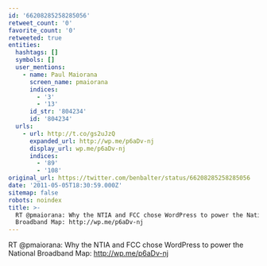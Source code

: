 ```yaml
---
id: '66208285258285056'
retweet_count: '0'
favorite_count: '0'
retweeted: true
entities:
  hashtags: []
  symbols: []
  user_mentions:
    - name: Paul Maiorana
      screen_name: pmaiorana
      indices:
        - '3'
        - '13'
      id_str: '804234'
      id: '804234'
  urls:
    - url: http://t.co/gs2uJzQ
      expanded_url: http://wp.me/p6aDv-nj
      display_url: wp.me/p6aDv-nj
      indices:
        - '89'
        - '108'
original_url: https://twitter.com/benbalter/status/66208285258285056
date: '2011-05-05T18:30:59.000Z'
sitemap: false
robots: noindex
title: >-
  RT @pmaiorana: Why the NTIA and FCC chose WordPress to power the National
  Broadband Map: http://wp.me/p6aDv-nj
---
```


RT @pmaiorana: Why the NTIA and FCC chose WordPress to power the National Broadband Map: http://wp.me/p6aDv-nj